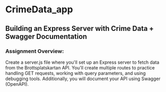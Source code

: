 # CrimeData_app

## Building an Express Server with Crime Data + Swagger Documentation 

### Assignment Overview: 

Create a server.js file where you'll set up an Express server to fetch data from the Brottsplatskartan API. You'll create multiple routes to practice handling GET requests, working with query parameters, and using debugging tools. Additionally, you will document your API using Swagger (OpenAPI). 